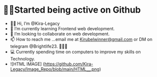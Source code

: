 # ✍🏾Started being active on Github

- 👋🏾 Hi, I’m @Kira-Legacy
- 🌱 I’m currently learning Frontend web development.
- 💞️ I’m looking to collaborate on web development.
- 📫 How to reach me ...email me at Kirubelwinner@gmail.com or DM on telegram @Brightlife23. 👨🏾‍💻
- 💻 Currently spending time on computers to improve my skills on Technology.
- ![HTML IMAGE] (https://github.com/Kira-Legacy/Image_Repo/blob/main/HTML__.png)
<!---
Kira-Legacy/Kira-Legacy is a ✨ special ✨ repository because its `README.md` (this file) appears on your GitHub profile.
You can click the Preview link to take a look at your changes.
--->

